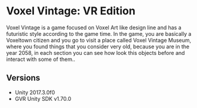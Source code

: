 # Voxel Vintage: VR Edition
Voxel Vintage is a game focused on Voxel Art like design line and has a futuristic style according to the game time. In the game, you are basically a Voxeltown citizen and you go to visit a place called Voxel Vintage Museum, where you found things that you consider very old, because you are in the year 2058, in each section you can see how look this objects before and interact with some of them..

## Versions
- Unity 2017.3.0f0
- GVR Unity SDK v1.70.0
